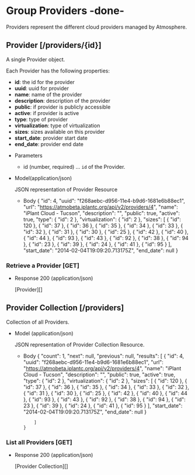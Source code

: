 # Group Providers -done-
Providers represent the different cloud providers managed by Atmosphere.

## Provider [/providers/{id}]
A single Provider object.

Each Provider has the following properties:

- **id**: the id for the provider
- **uuid**: uuid for provider
- **name**: name of the provider
- **description**: description of the provider
- **public**: if provider is publicly accessible
- **active**: if provider is active
- **type**: type of provider
- **virtualization**: type of virtualization
- **sizes**: sizes available on this provider
- **start_date**: provider start date
- **end_date**: provider end date


+ Parameters
    + id (number, required) ... `id` of the Provider.

+ Model(application/json)

    JSON representation of Provider Resource

    + Body
          {
              "id": 4,
              "uuid": "f268aebc-d956-11e4-b9d6-1681e6b88ec1",
              "url": "https://atmobeta.iplantc.org/api/v2/providers/4",
              "name": "iPlant Cloud - Tucson",
              "description": "<No Description Provided>",
              "public": true,
              "active": true,
              "type": {
                  "id": 2
              },
              "virtualization": {
                  "id": 2
              },
              "sizes": [
                  {
                      "id": 120
                  },
                  {
                      "id": 37
                  },
                  {
                      "id": 36
                  },
                  {
                      "id": 35
                  },
                  {
                      "id": 34
                  },
                  {
                      "id": 33
                  },
                  {
                      "id": 32
                  },
                  {
                      "id": 31
                  },
                  {
                      "id": 30
                  },
                  {
                      "id": 25
                  },
                  {
                      "id": 42
                  },
                  {
                      "id": 40
                  },
                  {
                      "id": 44
                  },
                  {
                      "id": 93
                  },
                  {
                      "id": 43
                  },
                  {
                      "id": 92
                  },
                  {
                      "id": 38
                  },
                  {
                      "id": 94
                  },
                  {
                      "id": 23
                  },
                  {
                      "id": 39
                  },
                  {
                      "id": 24
                  },
                  {
                      "id": 41
                  },
                  {
                      "id": 95
                  }
              ],
              "start_date": "2014-02-04T19:09:20.713175Z",
              "end_date": null
          }


### Retrieve a Provider [GET]
+ Response 200 (application/json)

    [Provider][]

## Provider Collection [/providers]
Collection of all Providers.

+ Model (application/json)

    JSON representation of Provider Collection Resource.

    + Body
          {
              "count": 1,
              "next": null,
              "previous": null,
              "results": [
               {
                    "id": 4,
                    "uuid": "f268aebc-d956-11e4-b9d6-1681e6b88ec1",
                    "url": "https://atmobeta.iplantc.org/api/v2/providers/4",
                    "name": "iPlant Cloud - Tucson",
                    "description": "<No Description Provided>",
                    "public": true,
                    "active": true,
                    "type": {
                        "id": 2
                    },
                    "virtualization": {
                        "id": 2
                    },
                    "sizes": [
                        {
                            "id": 120
                        },
                        {
                            "id": 37
                        },
                        {
                            "id": 36
                        },
                        {
                            "id": 35
                        },
                        {
                            "id": 34
                        },
                        {
                            "id": 33
                        },
                        {
                            "id": 32
                        },
                        {
                            "id": 31
                        },
                        {
                            "id": 30
                        },
                        {
                            "id": 25
                        },
                        {
                            "id": 42
                        },
                        {
                            "id": 40
                        },
                        {
                            "id": 44
                        },
                        {
                            "id": 93
                        },
                        {
                            "id": 43
                        },
                        {
                            "id": 92
                        },
                        {
                            "id": 38
                        },
                        {
                            "id": 94
                        },
                        {
                            "id": 23
                        },
                        {
                            "id": 39
                        },
                        {
                            "id": 24
                        },
                        {
                            "id": 41
                        },
                        {
                            "id": 95
                        }
                    ],
                    "start_date": "2014-02-04T19:09:20.713175Z",
                    "end_date": null
               }

              ]
          }
            
### List all Providers [GET]
+ Response 200 (application/json)

    [Provider Collection][]
